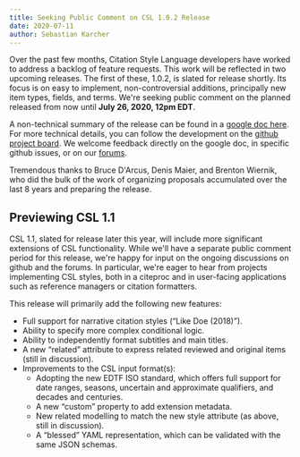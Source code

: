 ```yaml
---
title: Seeking Public Comment on CSL 1.0.2 Release
date: 2020-07-11
author: Sebastian Karcher
---
```


Over the past few months, Citation Style Language developers have worked to address a backlog of feature requests. This work will be reflected in two upcoming releases. The first of these, 1.0.2, is slated for release shortly. Its focus is on easy to implement, non-controversial additions, principally new item types, fields, and terms. We're seeking public comment on the planned released from now until **July 26, 2020, 12pm EDT**.

A non-technical summary of the release can be found in a [google doc here](https://docs.google.com/document/d/1wY1cOOamDYYh8VNW7h_uleqieBDGOa_LYsRiVdQy1RI/edit#heading=h.wsywjzy5t4j6). For more technical details, you can follow the development on the [github project board](https://github.com/orgs/citation-style-language/projects/3). We welcome feedback directly on the google doc, in specific github issues, or on our [forums](https://discourse.citationstyles.org/).

Tremendous thanks to Bruce D'Arcus, Denis Maier, and Brenton Wiernik, who did the bulk of the work of organizing proposals accumulated over the last 8 years and preparing the release.

## Previewing CSL 1.1
CSL 1.1, slated for release later this year, will include more significant extensions of CSL functionality. While we'll have a separate public comment period for this release, we're happy for input on the ongoing discussions on github and the forums. In particular, we're eager to hear from projects implementing CSL styles, both in a citeproc and in user-facing applications such as reference managers or citation formatters.

This release will primarily add the following new features:
- Full support for narrative citation styles (“Like Doe (2018)”).
- Ability to specify more complex conditional logic.
- Ability to independently format subtitles and main titles.
- A new “related” attribute to express related reviewed and original items (still in discussion).
- Improvements to the CSL input format(s):
  - Adopting the new EDTF ISO standard, which offers full support for date ranges, seasons, uncertain and approximate qualifiers, and decades and centuries.
  - A new “custom” property to add extension metadata.
  - New related modelling to match the new style attribute (as above, still in discussion).
  - A “blessed” YAML representation, which can be validated with the same JSON schemas.
